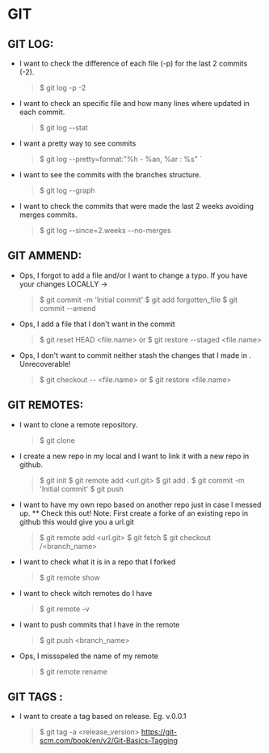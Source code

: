 # GIT

## GIT LOG:
 - I want to check the difference of each file (-p) for the last 2 commits (-2).
	> $ git log -p -2
 - I want to check an specific file and how many lines where updated in each commit.			
	> $ git log --stat
 - I want a pretty way to see commits
	> $ git log --pretty=format:"%h - %an, %ar : %s" `
 - I want to see the commits with the branches structure. 
	> $ git log --graph 
 - I want to check the commits that were made the last 2 weeks avoiding merges commits.
	> $ git log --since=2.weeks --no-merges
		
## GIT AMMEND:
- Ops, I forgot to add a file and/or I want to change a typo. If you have your changes LOCALLY ->
	> $ git commit -m 'Initial commit' 
	> $ git add forgotten_file 
	> $ git commit --amend
- Ops, I add a file that I don't want in the commit
	> $ git reset HEAD <file.name> or $ git restore --staged <file.name>
- Ops, I don't want to commit neither stash the changes that I made in <file>. Unrecoverable!
	> $ git checkout -- <file.name> or $ git restore <file.name>
			
## GIT REMOTES:
- I want to clone a remote repository.
	> $ git clone <http url or ssh>
	
- I create a new repo in my local and I want to link it with a new repo in github.
	> $ git init
	> $ git remote add <remoteName> <url.git>
	> $ git add .
	> $ git commit -m 'Initial commit'
	> $ git push <remoteName> <namebranch>
- I want to have my own repo based on another repo just in case I messed up. ** Check this out!
	Note: First create a forke of an existing repo in github this would give you a url.git
	> $ git remote add <remoteName> <url.git>
	> $ git fetch <remoteName>
	> $ git checkout <remoteName>/<branch_name>
- I want to check what it is in a repo that I forked
	> $ git remote show <remoteName>
- I want to check witch remotes do I have
	> $ git remote -v
- I want to push commits that I have in the remote
	> $ git push <remoteName> <branch_name> 		
- Ops, I missspeled the name of my remote 
	> $ git remote rename <oldRemoteName> <newRemoteName>
## GIT TAGS :
- I want to create a tag based on release. Eg. v.0.0.1
	> $ git tag -a <release_version>
		https://git-scm.com/book/en/v2/Git-Basics-Tagging
			
			
			
			
		

